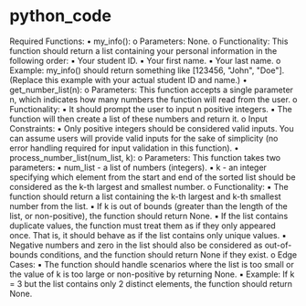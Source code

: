 # python_code
Required Functions:
• my_info():
o Parameters: None.
o Functionality: This function should return a list containing your personal information in
the following order:
▪ Your student ID.
▪ Your first name.
▪ Your last name.
o Example: my_info() should return something like [123456, "John", "Doe"]. (Replace this
example with your actual student ID and name.)
• get_number_list(n):
o Parameters: This function accepts a single parameter n, which indicates how many
numbers the function will read from the user.
o Functionality:
▪ It should prompt the user to input n positive integers.
▪ The function will then create a list of these numbers and return it.
o Input Constraints:
▪ Only positive integers should be considered valid inputs. You can assume users
will provide valid inputs for the sake of simplicity (no error handling required for
input validation in this function).
• process_number_list(num_list, k):
o Parameters: This function takes two parameters:
▪ num_list - a list of numbers (integers).
▪ k - an integer specifying which element from the start and end of the sorted list
should be considered as the k-th largest and smallest number.
o Functionality:
▪ The function should return a list containing the k-th largest and k-th smallest
number from the list.
▪ If k is out of bounds (greater than the length of the list, or non-positive), the
function should return None.
▪ If the list contains duplicate values, the function must treat them as if they only
appeared once. That is, it should behave as if the list contains only unique
values.
▪ Negative numbers and zero in the list should also be considered as out-of-
bounds conditions, and the function should return None if they exist.
o Edge Cases:
▪ The function should handle scenarios where the list is too small or the value of k
is too large or non-positive by returning None.
▪ Example: If k = 3 but the list contains only 2 distinct elements, the function
should return None.
